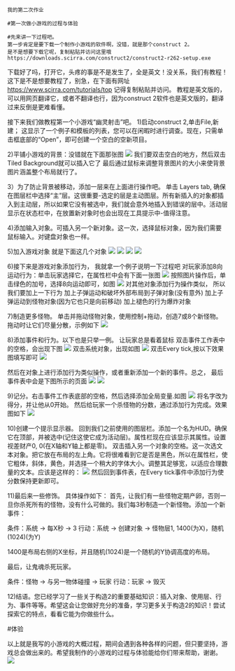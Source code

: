     我的第二次作业

    #第一次做小游戏的过程与体验

    #先来讲一下过程吧。
    第一步肯定是要下载一个制作小游戏的软件啊，没错，就是那个construct 2。
    是不是想要下载它呢，复制粘贴并访问这里哦
    https://downloads.scirra.com/construct2/construct2-r262-setup.exe
   
    
   下载好了吗，打开它，头疼的事是不是发生了，全是英文！没关系，我们有教程！
   这下是不是想要教程了，别急，在下面有网址
   https://www.scirra.com/tutorials/top
   记得复制粘贴并访问。
   教程是英文版的，可以用网页翻译它，或者不翻译也行，因为construct 2软件也是英文版的，翻译过来反倒是更难看懂。
   
   接下来我们做教程第一个小游戏“幽灵射击”吧。
   1)启动construct 2,单击File,新建；
   这显示了一个例子和模板的列表，您可以在闲暇时进行调查。现在，只需单击框底部的“Open”，即可创建一个空白的空新项目。

   2)平铺小游戏的背景：没错就在下面那张图
   ![](https://www.scirra.com/images/articles/bg.png)
   我们要双击空白的地方，然后双击Tiled Background就可以插入它了
   最后通过鼠标来调整背景图片的大小来使背景图片涵盖整个布局就行了。

   3）为了防止背景被移动，添加一层来在上面进行操作吧。
   单击 Layers tab,
   确保在图层栏中选择“主”层。这很重要-选定的层是主动图层。所有新插入的对象都插入到主动层，所以如果它没有被选中，我们就会意外地插入到错误的层中。活动层显示在状态栏中，在放置新对象时也会出现在工具提示中-值得注意。

   4)添加输入对象。可插入另一个新对象。这一次，选择鼠标对象，因为我们需要鼠标输入。对键盘对象也一样。

   5)加入游戏对象 就是下面这几个对象
   ![](https://www.scirra.com/images/articles/player.png)
   ![](https://www.scirra.com/images/articles/monster.png)
   ![](https://www.scirra.com/images/articles/Bullet.png)
   ![](https://www.scirra.com/images/articles/explode.png)

   6)接下来是游戏对象添加行为，
   我就拿一个例子说明一下过程吧
   对玩家添加8向运动行为：单击玩家选择它，在属性栏中会有下面一张图
   ![](https://www.scirra.com/images/articles/openbehaviors.png)
   按照图片操作后，单击绿色的加号，选择8向运动即可，如图
   ![](https://www.scirra.com/images/articles/add8dir.png)
   对其他对象添加行为操作类似，
   所以我们要加上一下行为
   加上子弹运动和破坏外部布局到子弹对象(没有意外)
   加上子弹运动到怪物对象(因为它也只是向前移动)
   加上褪色的行为爆炸对象

   7)制造更多怪物。
   单击并拖动怪物对象，使用控制+拖动，创造7或8个新怪物。
   拖动时让它们尽量分散，示例如下
   ![](https://www.scirra.com/images/articles/severalghosts.png)

   8)添加事件和行为。以下也是只举一例。
   让玩家总是看着鼠标
   双击事件工作表中的空格，会出现下图
   ![](https://www.scirra.com/images/articles/newevent_2.png)
   双击系统对象，出现如图
   ![](https://www.scirra.com/images/articles/everytickcnd.png)
   双击Every tick,按以下效果图填写即可
   ![](https://www.scirra.com/images/articles/everytickempty.png)
   
   然后在对象上进行添加行为类似操作，或者重新添加一个新的事件。总之，
   最后事件表中会是下图所示的页面
   ![](https://www.scirra.com/images/articles/replaceaction.png)
   ![](https://www.scirra.com/images/articles/monsternohealth.png)

   9)记分。右击事件工作表底部的空格，然后选择添加全局变量.如图
   ![](https://www.scirra.com/images/articles/addglobal.png)
   将名字改为得分，并让他从0开始。
   然后给玩家一个杀怪物的分数，通过添加行为完成。效果图如下
   ![](https://www.scirra.com/images/articles/scoreeevent.png)

   10)创建一个提示显示器。
   回到我们之前使用的图层栏。添加一个名为HUD。确保它在顶部，并被选中(记住这使它成为活动层)。属性栏现在应该显示其属性。设置视差财产0, 0(在X轴和Y轴上都是零)。
   双击插入另一个对象的空格。这一次选文本对象。把它放在布局的左上角。它将很难看到它是否是黑色，所以在属性栏，使它粗体，斜体，黄色，并选择一个稍大的字体大小。调整其足够宽，以适应合理数量的文本。应该是这样的：
   ![](https://www.scirra.com/images/articles/textinlayout.png)
   然后回到事件表，在Every tick事件中添加行为使分数保持更新即可。

   11)最后来一些修饰。
   具体操作如下：
   首先，让我们有一些怪物定期产卵，否则一旦你杀死所有的怪物，没有什么可做的。我们每3秒制造一个新怪物。添加一个新事件：

   条件：系统 -> 每X秒 -> 3
   行动：系统 -> 创建对象 -> 怪物层1, 1400(为X)，随机(1024)(为Y)

   1400是布局右侧的X坐标，并且随机(1024)是一个随机的Y协调高度的布局。

   最后，让鬼魂杀死玩家。

   条件：怪物 -> 与另一物体碰撞 -> 玩家
   行动：玩家 -> 毁灭

   12)结语。您已经学习了一些关于构造2的重要基础知识：插入对象、使用层、行为、事件等等。希望这会让您做好充分的准备，学习更多关于构造2的知识！尝试探索它的特点，看看它能为你做些什么。

   #体验

   以上就是我写的小游戏的大概过程，期间会遇到各种各样的问题，但只要坚持，游戏总会做出来的。希望我制作的小游戏的过程与体验能给你们带来帮助，谢谢。
   ![](C:\Users\周京有\Desktop\软导作业\homework\images\小游戏效果图.gif)




  